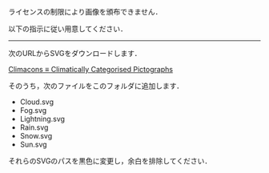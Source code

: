 ライセンスの制限により画像を頒布できません．

以下の指示に従い用意してください．

---

次のURLからSVGをダウンロードします．

[Climacons ≡ Climatically Categorised Pictographs](http://adamwhitcroft.com/climacons/)

そのうち，次のファイルをこのフォルダに追加します．

- Cloud.svg
- Fog.svg
- Lightning.svg
- Rain.svg
- Snow.svg
- Sun.svg

それらのSVGのパスを黒色に変更し，余白を排除してください．
